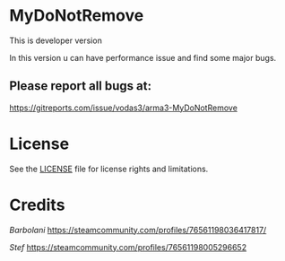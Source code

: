 # MyDoNotRemove

This is developer version

In this version u can have performance issue and find some major bugs.

## Please report all bugs at: 

https://gitreports.com/issue/vodas3/arma3-MyDoNotRemove


# License

See the [LICENSE](LICENSE.md) file for license rights and limitations.

# Credits

*Barbolani* https://steamcommunity.com/profiles/76561198036417817/

*Stef* https://steamcommunity.com/profiles/76561198005296652